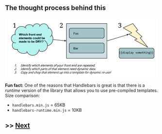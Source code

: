 ## The thought process behind this

<img src="Template_Creation_Process.png" alt="Templates Creation Process">

**Fun fact:** One of the reasons that Handlebars is great is that there is a *runtime* version of the library that allows you to use pre-compiled templates. Size comparison:

- `handlebars.min.js` = 65KB
- `handlebars-runtime.min.js` = 10KB

## >> <a href='https://github.com/code-for-coffee/IntroductionToHandlebars/blob/master/1-Introduction/1_3.md'>Next</a>
